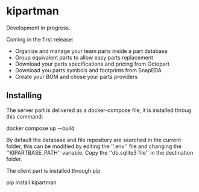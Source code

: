 # kipartman

Development in progress.

Coming in the first release:

  * Organize and manage your team parts inside a part database 
  * Group equivalent parts to allow easy parts replacement
  * Download your parts specifications and pricing from Octopart
  * Download you parts symbols and footprints from SnapEDA
  * Create your BOM and chose your parts providers

## Installing

The server part is delivered as a docker-compose file, it is installed throug this command:

  docker compose up --build

By default the database and file repository are searched in the current folder, this can be modified by editing the ''.env'' file and changing the ''KIPARTBASE_PATH'' variable.
Copy the ''db.sqlite3 file'' in the destination folder.

The client part is installed through pip

  pip install kipartman

